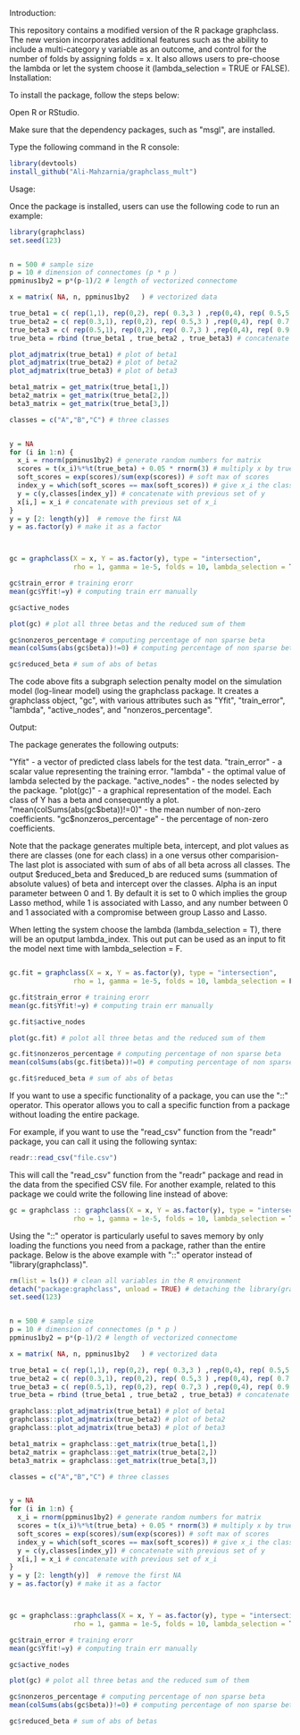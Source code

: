 
Introduction:

This repository contains a modified version of the R package graphclass. The new version incorporates additional features such as the ability to include a multi-category y variable as an outcome, and control for the number of folds by assigning folds = x. It also allows users to pre-choose the lambda or let the system choose it (lambda_selection = TRUE or FALSE). 
Installation:

To install the package, follow the steps below:

Open R or RStudio.

Make sure that the dependency packages, such as "msgl", are installed.

Type the following command in the R console:

```R  
library(devtools)
install_github("Ali-Mahzarnia/graphclass_mult")
```

Usage:

Once the package is installed, users can use the following code to run an example:

```R 
library(graphclass)
set.seed(123)


n = 500 # sample size
p = 10 # dimension of connectomes (p * p )
ppminus1by2 = p*(p-1)/2 # length of vectorized connectome

x = matrix( NA, n, ppminus1by2   ) # vectorized data

true_beta1 = c( rep(1,1), rep(0,2), rep( 0.3,3 ) ,rep(0,4), rep( 0.5,5 ) ,rep(0,6), rep( 0.7,7 ),rep(0,8), rep( 0.9,9 ))
true_beta2 = c( rep(0.3,1), rep(0,2), rep( 0.5,3 ) ,rep(0,4), rep( 0.7,5 ) ,rep(0,6), rep( 0.9,7 ),rep(0,8), rep(1,9 ))
true_beta3 = c( rep(0.5,1), rep(0,2), rep( 0.7,3 ) ,rep(0,4), rep( 0.9,5 ) ,rep(0,6), rep( 1,7 ),rep(0,8), rep( 0.3,9 ))
true_beta = rbind (true_beta1 , true_beta2 , true_beta3) # concatenate all threee betas

plot_adjmatrix(true_beta1) # plot of beta1
plot_adjmatrix(true_beta2) # plot of beta2
plot_adjmatrix(true_beta3) # plot of beta3

beta1_matrix = get_matrix(true_beta[1,])
beta2_matrix = get_matrix(true_beta[2,])
beta3_matrix = get_matrix(true_beta[3,])

classes = c("A","B","C") # three classes 


y = NA
for (i in 1:n) {
  x_i = rnorm(ppminus1by2) # generate random numbers for matrix
  scores = t(x_i)%*%t(true_beta) + 0.05 * rnorm(3) # multiply x by true beta
  soft_scores = exp(scores)/sum(exp(scores)) # soft max of scores
  index_y = which(soft_scores == max(soft_scores)) # give x_i the class that has maximized the softmax probs.
  y = c(y,classes[index_y]) # concatenate with previous set of y
  x[i,] = x_i # concatenate with previous set of x_i
}
y = y [2: length(y)]  # remove the first NA
y = as.factor(y) # make it as a factor



gc = graphclass(X = x, Y = as.factor(y), type = "intersection", 
                rho = 1, gamma = 1e-5, folds = 10, lambda_selection = T)

gc$train_error # training erorr
mean(gc$Yfit!=y) # computing train err manually

gc$active_nodes

plot(gc) # plot all three betas and the reduced sum of them

gc$nonzeros_percentage # computing percentage of non sparse beta
mean(colSums(abs(gc$beta))!=0) # computing percentage of non sparse beta manually 

gc$reduced_beta # sum of abs of betas

```


The code above fits a subgraph selection penalty model on the simulation model (log-linear model)  using the graphclass package. It creates a graphclass object, "gc", with various attributes such as "Yfit", "train_error", "lambda", "active_nodes", and "nonzeros_percentage".

Output:

The package generates the following outputs:

"Yfit" - a vector of predicted class labels for the test data.
"train_error" - a scalar value representing the training error.
"lambda" - the optimal value of lambda selected by the package.
"active_nodes" - the nodes selected by the package.
"plot(gc)" - a graphical representation of the model. Each class of Y has a beta and consequently a plot.
"mean(colSums(abs(gc$beta))!=0)" - the mean number of non-zero coefficients.
"gc$nonzeros_percentage" - the percentage of non-zero coefficients.

Note that the package generates multiple beta, intercept, and plot values as there are classes (one for each class) in a one versus other comparision-The last plot is associated with sum of abs of all beta across all classes. The output $reduced_beta and $reduced_b are reduced sums (summation of absolute values) of beta and intercept over the classes.
Alpha is an input parameter between 0 and 1. By default it is set to 0 which implies the group Lasso method, while 1 is associated with Lasso, and any number between 0 and 1 associated with a compromise between group Lasso and Lasso. 



When letting the system choose the lambda (lambda_selection = T), there will be an oputput lambda_index. This out put can be used as an input to fit the model next time with lambda_selection = F. 


```R 

gc.fit = graphclass(X = x, Y = as.factor(y), type = "intersection", 
                rho = 1, gamma = 1e-5, folds = 10, lambda_selection = F, lambda_index = gc$lambda_index)

gc.fit$train_error # training erorr
mean(gc.fit$Yfit!=y) # computing train err manually

gc.fit$active_nodes

plot(gc.fit) # polot all three betas and the reduced sum of them

gc.fit$nonzeros_percentage # computing percentage of non sparse beta
mean(colSums(abs(gc.fit$beta))!=0) # computing percentage of non sparse beta manually 

gc.fit$reduced_beta # sum of abs of betas
```

If you want to use a specific functionality of a package, you can use the "::" operator. This operator allows you to call a specific function from a package without loading the entire package.

For example, if you want to use the "read_csv" function from the "readr" package, you can call it using the following syntax:
```R
readr::read_csv("file.csv")
```
This will call the "read_csv" function from the "readr" package and read in the data from the specified CSV file. For another example, related to this package we could write the following line instead of above:

```R
gc = graphclass :: graphclass(X = x, Y = as.factor(y), type = "intersection", 
                rho = 1, gamma = 1e-5, folds = 10, lambda_selection = T)
```

Using the "::" operator is particularly useful to saves memory by only loading the functions you need from a package, rather than the entire package. Below is the above example with "::" operator instead of "library(graphclass)".

```R 
rm(list = ls()) # clean all variables in the R environment
detach("package:graphclass", unload = TRUE) # detaching the library(graphclass) if already loaded
set.seed(123)


n = 500 # sample size
p = 10 # dimension of connectomes (p * p )
ppminus1by2 = p*(p-1)/2 # length of vectorized connectome

x = matrix( NA, n, ppminus1by2   ) # vectorized data

true_beta1 = c( rep(1,1), rep(0,2), rep( 0.3,3 ) ,rep(0,4), rep( 0.5,5 ) ,rep(0,6), rep( 0.7,7 ),rep(0,8), rep( 0.9,9 ))
true_beta2 = c( rep(0.3,1), rep(0,2), rep( 0.5,3 ) ,rep(0,4), rep( 0.7,5 ) ,rep(0,6), rep( 0.9,7 ),rep(0,8), rep(1,9 ))
true_beta3 = c( rep(0.5,1), rep(0,2), rep( 0.7,3 ) ,rep(0,4), rep( 0.9,5 ) ,rep(0,6), rep( 1,7 ),rep(0,8), rep( 0.3,9 ))
true_beta = rbind (true_beta1 , true_beta2 , true_beta3) # concatenate all threee betas

graphclass::plot_adjmatrix(true_beta1) # plot of beta1
graphclass::plot_adjmatrix(true_beta2) # plot of beta2
graphclass::plot_adjmatrix(true_beta3) # plot of beta3

beta1_matrix = graphclass::get_matrix(true_beta[1,])
beta2_matrix = graphclass::get_matrix(true_beta[2,])
beta3_matrix = graphclass::get_matrix(true_beta[3,])

classes = c("A","B","C") # three classes 


y = NA
for (i in 1:n) {
  x_i = rnorm(ppminus1by2) # generate random numbers for matrix
  scores = t(x_i)%*%t(true_beta) + 0.05 * rnorm(3) # multiply x by true beta
  soft_scores = exp(scores)/sum(exp(scores)) # soft max of scores
  index_y = which(soft_scores == max(soft_scores)) # give x_i the class that has maximized the softmax probs.
  y = c(y,classes[index_y]) # concatenate with previous set of y
  x[i,] = x_i # concatenate with previous set of x_i
}
y = y [2: length(y)]  # remove the first NA
y = as.factor(y) # make it as a factor



gc = graphclass::graphclass(X = x, Y = as.factor(y), type = "intersection", 
                rho = 1, gamma = 1e-5, folds = 10, lambda_selection = T)

gc$train_error # training erorr
mean(gc$Yfit!=y) # computing train err manually

gc$active_nodes

plot(gc) # polot all three betas and the reduced sum of them

gc$nonzeros_percentage # computing percentage of non sparse beta
mean(colSums(abs(gc$beta))!=0) # computing percentage of non sparse beta manually 

gc$reduced_beta # sum of abs of betas

```

